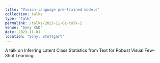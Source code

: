 ```yaml
---
title: "Vision-language pre-trained models"
collection: talks
type: "Talk"
permalink: /talks/2023-11-01-talk-2
venue: "Sony R&D"
date: 2023-11-01
location: "Sony, Stuttgart"
---
```


A talk on Inferring Latent Class Statistics from Text for Robust Visual Few-Shot Learning.
